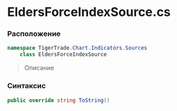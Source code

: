 
# EldersForceIndexSource.cs
### Расположение
```csharp
namespace TigerTrade.Chart.Indicators.Sources  
    class EldersForceIndexSource
```

> Описание

### Синтаксис
```csharp
public override string ToString()
```
